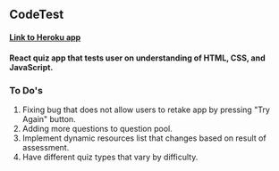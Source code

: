 ## CodeTest

#### [Link to Heroku app](https://ironhack-quiz.herokuapp.com/)

#### React quiz app that tests user on understanding of HTML, CSS, and JavaScript.

### To Do's

1. Fixing bug that does not allow users to retake app by pressing "Try Again" button.
2. Adding more questions to question pool.
3. Implement dynamic resources list that changes based on result of assessment.
4. Have different quiz types that vary by difficulty.
